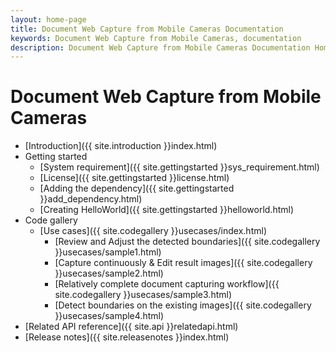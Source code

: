 ```yaml
---
layout: home-page
title: Document Web Capture from Mobile Cameras Documentation
keywords: Document Web Capture from Mobile Cameras, documentation
description: Document Web Capture from Mobile Cameras Documentation Homepage
---
```


# Document Web Capture from Mobile Cameras

- [Introduction]({{ site.introduction }}index.html)
- Getting started
    - [System requirement]({{ site.gettingstarted }}sys_requirement.html)
    - [License]({{ site.gettingstarted }}license.html)
    - [Adding the dependency]({{ site.gettingstarted }}add_dependency.html)
    - [Creating HelloWorld]({{ site.gettingstarted }}helloworld.html)
-  Code gallery
    - [Use cases]({{ site.codegallery }}usecases/index.html)
        - [Review and Adjust the detected boundaries]({{ site.codegallery }}usecases/sample1.html)
        - [Capture continuously & Edit result images]({{ site.codegallery }}usecases/sample2.html)
        - [Relatively complete document capturing workflow]({{ site.codegallery }}usecases/sample3.html)
        - [Detect boundaries on the existing images]({{ site.codegallery }}usecases/sample4.html)
    <!-- - [Demo]({{ site.codegallery }}demo/index.html) -->
- [Related API reference]({{ site.api }}relatedapi.html)
- [Release notes]({{ site.releasenotes }}index.html)